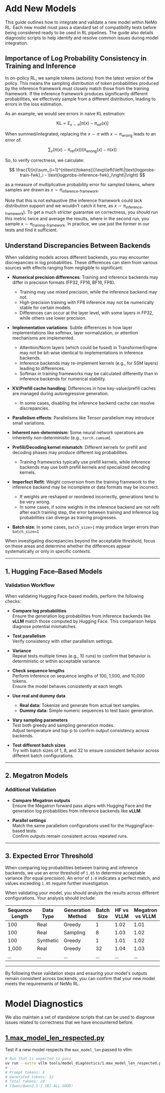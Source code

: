 # Add New Models

This guide outlines how to integrate and validate a new model within NeMo RL. Each new model must pass a standard set of compatibility tests before being considered ready to be used in RL pipelines. The guide also details diagnostic scripts to help identify and resolve common issues during model integration.

## Importance of Log Probability Consistency in Training and Inference

In on-policy RL, we sample tokens (actions) from the latest version of the policy. This means the sampling distribution of token probabilities produced by the inference framework must closely match those from the training framework. If the inference framework produces significantly different probabilities, we effectively sample from a different distribution, leading to errors in the loss estimation.

As an example, we would see errors in naive KL estimation:

$$\text{KL} = E_{x \sim \pi}[\pi(x) - \pi_{\text{ref}}(x)]$$

When summed/integrated, replacing the $x \sim \pi$ with $x \sim \pi_{\text{wrong}}$ leads to an error of:

$$\sum_{x} \left( \pi(x) - \pi_{\text{ref}}(x) \right) \left( \pi_{\text{wrong}}(x) - \pi(x) \right)$$  

So, to verify correctness, we calculate:

$$
\frac{1}{n}\sum_{i=1}^{n\text{(tokens)}}\exp\left(\left\|\text{logprobs-train-fwk}_i - \text{logprobs-inference-fwk}_i\right\|\right)
$$

as a measure of multiplicative probability error for sampled tokens, where samples are drawn as $x \sim \pi_{\text{inference-framework}}$.

Note that this is not exhaustive (the inference framework could lack distribution support and we wouldn't catch it here, as $x \sim \pi_{\text{inference-framework}}$). To get a much stricter guarantee on correctness, you should run this metric twice and average the results, where in the second run, you sample $x \sim \pi_{\text{training-framework}}$. In practice, we use just the former in our tests and find it sufficient.

## Understand Discrepancies Between Backends

When validating models across different backends, you may encounter discrepancies in log probabilities. These differences can stem from various sources with effects ranging from negligible to significant:

- **Numerical precision differences**: Training and inference backends may differ in precision formats (FP32, FP16, BF16, FP8).
  - Training may use mixed precision, while the inference backend may not.
  - High-precision training with FP8 inference may not be numerically stable for certain models.
  - Differences can occur at the layer level, with some layers in FP32, while others use lower precision.

- **Implementation variations**: Subtle differences in how layer implementations like softmax, layer normalization, or attention mechanisms are implemented.
  - Attention/Norm layers (which could be fused) in TransformerEngine may not be bit-wise identical to implementations in inference backends.
  - Inference backends may re-implement kernels (e.g., for SSM layers) leading to differences.
  - Softmax in training frameworks may be calculated differently than in inference backends for numerical stability.

- **KV/Prefill cache handling**: Differences in how key-value/prefill caches are managed during autoregressive generation.
  - In some cases, disabling the inference backend cache can resolve discrepancies.

- **Parallelism effects**: Parallelisms like Tensor parallelism may introduce small variations.

- **Inherent non-determinism**: Some neural network operations are inherently non-deterministic (e.g., `torch.cumsum`).

- **Prefill/Decoding kernel mismatch**: Different kernels for prefill and decoding phases may produce different log probabilities.
  - Training frameworks typically use prefill kernels, while inference backends may use both prefill kernels and specialized decoding kernels.

- **Imperfect Refit**: Weight conversion from the training framework to the inference backend may be incomplete or data formats may be incorrect.
  - If weights are reshaped or reordered incorrectly, generations tend to be very wrong.
  - In some cases, if some weights in the inference backend are not refit after each training step, the error between training and inference log probabilities can diverge as training progresses.

- **Batch size**: In some cases, `batch_size>1` may produce larger errors than `batch_size=1`

When investigating discrepancies beyond the acceptable threshold, focus on these areas and determine whether the differences appear systematically or only in specific contexts.


---

## 1. Hugging Face–Based Models

### Validation Workflow

When validating Hugging Face-based models, perform the following checks:

- **Compare log probabilities**  
  Ensure the generation log probabilities from inference backends like **vLLM** match those computed by Hugging Face. This comparison helps diagnose potential mismatches.

- **Test parallelism**  
  Verify consistency with other parallelism settings.

- **Variance**  
  Repeat tests multiple times (e.g., 10 runs) to confirm that behavior is deterministic or within acceptable variance.

- **Check sequence lengths**  
  Perform inference on sequence lengths of 100, 1,000, and 10,000 tokens.  
  Ensure the model behaves consistently at each length.

- **Use real and dummy data**  
  - **Real data:** Tokenize and generate from actual text samples.  
  - **Dummy data:** Simple numeric sequences to test basic generation.

- **Vary sampling parameters**  
  Test both greedy and sampling generation modes.  
  Adjust temperature and top-p to confirm output consistency across backends.

- **Test different batch sizes**  
  Try with batch sizes of 1, 8, and 32 to ensure consistent behavior across different batch configurations.

---

## 2. Megatron Models

### Additional Validation

- **Compare Megatron outputs**  
  Ensure the Megatron forward pass aligns with Hugging Face and the generation log probabilities from inference backends like **vLLM**.

- **Parallel settings**  
  Match the same parallelism configurations used for the HuggingFace-based tests.  
  Confirm outputs remain consistent across repeated runs.

---

## 3. Expected Error Threshold

When comparing log probabilities between training and inference backends, we use an error threshold of `1.05` to determine acceptable variance (for equal precision). An error of `1.0` indicates a perfect match, and values exceeding `1.05` require further investigation.

When validating your model, you should analyze the results across different configurations. Your analysis should include:

| Sequence Length | Data Type  | Generation Method | Batch Size | HF vs VLLM | Megatron vs VLLM |
|-----------------|------------|-------------------|------------|------------|------------------|
| 100             | Real       | Greedy            | 1          | 1.02       | 1.01             |
| 100             | Real       | Sampling          | 8          | 1.03       | 1.02             |
| 100             | Synthetic  | Greedy            | 1          | 1.01       | 1.02             |
| 1,000           | Real       | Greedy            | 32         | 1.04       | 1.03             |
| ...             | ...        | ...               | ...        | ...        | ...              |

---

By following these validation steps and ensuring your model's outputs remain consistent across backends, you can confirm that your new model meets the requirements of NeMo RL.


# Model Diagnostics

We also maintain a set of standalone scripts that can be used to diagnose issues related to correctness that
we have encountered before.

## [1.max_model_len_respected.py](https://github.com/NVIDIA/NeMo-RL/blob/main/tools/model_diagnostics/1.max_model_len_respected.py)

Test if a new model respects the `max_model_len` passed to vllm:

```sh
# Run that is expected to pass
uv run --extra vllm tools/model_diagnostics/1.max_model_len_respected.py Qwen/Qwen2.5-1.5B
# ...
# Prompt tokens: 8
# Generated tokens: 12
# Total tokens: 20
# [Qwen/Qwen2.5-1.5B] ALL GOOD!
```